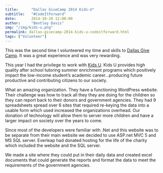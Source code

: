 ```yaml
---
title:      "Dallas GiveCamp 2014 Kids-U"
subtitle:   "#CodeItForward"
date:       2014-10-20 12:00:00
author:     "Bentley Davis"
img: "/img/kids-u.png"
permalink: dallas-givecamp-2014-kids-u-codeitforward.html
tags: ["Volunteer"]
---
```

<p>This was the second time I volunteered my time and skills to <a href="http://dallasgivecamp.org/">Dallas Give Camp</a>. It was a great experience and was very rewarding.</p>
<p>This year I had the privilege to work with <a href="http://Kids-U.org">Kids U</a>. Kids U provides high quality after school tutoring summer enrichment programs which positively impact the low-income student’s academic career…producing future productive and contributing citizens to our society.</p>
<p>What an amazing organization. They have a functioning WordPress website. Their challenge was how to track all they they are doing for the children so they can report back to their donors and government agencies. They had 9 spreadsheets spread over 6 sites that required re-keying the data into a usable form which used increased the organizations overhead. Our donation of technology will allow them to server more children and have a larger impact on society over the years to come.</p>
<p>Since most of the developers were familiar with .Net and this website was to be separate from their main website we decided to use ASP.net MVC 5 and MS SQL server. Everleap had donated hosting for the life of the charity which included the website and the SQL server.</p>
<p>We made a site where they could put in their daily data and created excel documents that could generate the reports and format the data to meet the requirements of the government agencies.</p>
